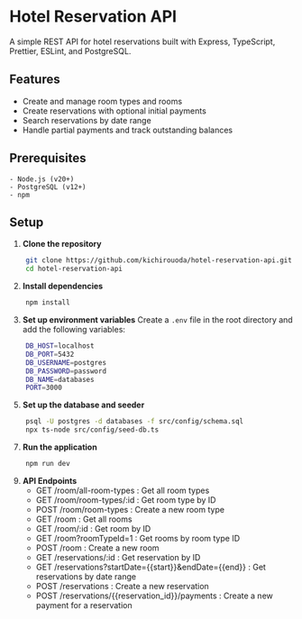 # Hotel Reservation API

A simple REST API for hotel reservations built with Express, TypeScript, Prettier, ESLint, and PostgreSQL.

## Features

- Create and manage room types and rooms
- Create reservations with optional initial payments
- Search reservations by date range
- Handle partial payments and track outstanding balances

## Prerequisites

    - Node.js (v20+)
    - PostgreSQL (v12+)
    - npm

## Setup

1. **Clone the repository**

```bash
    git clone https://github.com/kichirouoda/hotel-reservation-api.git
    cd hotel-reservation-api
```
2. **Install dependencies**
```bash
    npm install
```
3. **Set up environment variables** 
    Create a `.env` file in the root directory and add the following variables:
```bash
    DB_HOST=localhost
    DB_PORT=5432
    DB_USERNAME=postgres
    DB_PASSWORD=password
    DB_NAME=databases
    PORT=3000
```

5. **Set up the database and seeder**
```bash
    psql -U postgres -d databases -f src/config/schema.sql
    npx ts-node src/config/seed-db.ts
```
7. **Run the application**
```bash
    npm run dev
```
9. **API Endpoints**
    - GET /room/all-room-types : Get all room types
    - GET /room/room-types/:id : Get room type by ID
    - POST /room/room-types : Create a new room type
    - GET /room : Get all rooms
    - GET /room/:id : Get room by ID
    - GET /room?roomTypeId=1 : Get rooms by room type ID
    - POST /room : Create a new room
    - GET /reservations/:id : Get reservation by ID
    - GET /reservations?startDate={{start}}&endDate={{end}} : Get reservations by date range
    - POST /reservations : Create a new reservation
    - POST /reservations/{{reservation_id}}/payments : Create a new payment for a reservation

